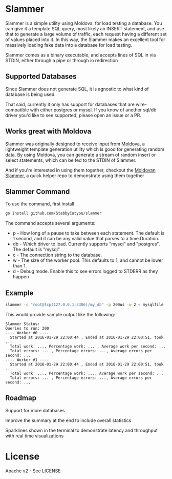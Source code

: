 # Slammer

Slammer is a simple utility using Moldova, for load testing a database. You can give it a template SQL query, most likely an INSERT
statement, and use that to generate a large volume of traffic, each request having a different set of values placed into it. In this way,
the Slammer makes an excellent tool for massively loading fake data into a database for load testing.

Slammer comes as a binary executable, and accepts lines of SQL in via STDIN, either through a pipe or through io redirection

## Supported Databases

Since Slammer does not generate SQL, it is agnostic to what kind of database is being used.

That said, currently it only has support for databases that are wire-compatible with either
postgres or mysql. If you know of another sql/db driver you'd like to see supported, please
open an issue or a PR.

## Works great with Moldova

Slammer was originally designed to receive input from [Moldova](https://github.com/StabbyCutyou/moldova), a lightweight
template generation utility which is good for generating random data. By using Moldova, you can generate a stream
of random insert or select statements, which can be fed to the STDIN of Slammer.

And if you're interested in using them together, checkout the [Moldovan Slammer](http://github.com/StabbyCutyou/moldovan_slammer), a quick helper repo to
demonstrate using them together

## Slammer Command

To use the command, first install

```bash
go install github.com/StabbyCutyou/slammer
```

The command accepts several arguments:

* p - How long of a pause to take between each statement. The default is 1 second, and it can be any valid value that parses to a time.Duration.
* db - Which driver to load. Currently supports "mysql" and "postgres". The default is "mysql".
* c - The connection string to the database.
* w - The size of the worker pool. This defaults to 1, and cannot be lower than 1.
* d - Debug mode. Enable this to see errors logged to STDERR as they happen

## Example

```bash
slammer -c "root@tcp(127.0.0.1:3306)/my_db" -p 200us -w 2 < mysqlfile
```

This would provide sample output like the following:

```
Slammer Status:
Queries to run: 200
---- Worker #0 ----
  Started at 2016-01-29 22:00:44 , Ended at 2016-01-29 22:00:51, took ...
  Total work: ..., Percentage work: ... , Average work per second: ...
  Total errors: ... , Percentage errors: ..., Average errors per second: ...
---- Worker #1 ----
  Started at 2016-01-29 22:00:44 , Ended at 2016-01-29 22:00:51, took ...
  Total work: ..., Percentage work: ..., Average work per second: ...
  Total errors: ... , Percentage errors: ..., Average errors per second: ...
```

## Roadmap

Support for more databases

Improve the summary at the end to include overall statistics

Sparklines shown in the terminal to demonstrate latency and throughput with real time
visualizations

# License

Apache v2 - See LICENSE
